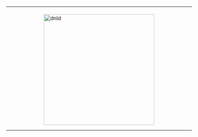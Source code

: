 <hr>
<a href="driveLink" style="text-decoration: none"  target="_blank">
 <img src="https://i.ibb.co/SrqYy2L/btn.png" style="display:block;margin-top:20px;margin-left:auto;margin-right:auto;align:center;width:300px;max-width:80%;height:auto;" alt="dnld" border="0">
  </a>
<hr>
